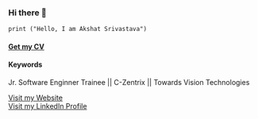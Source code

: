 ### Hi there 👋 

```
print ("Hello, I am Akshat Srivastava")
```
#### [Get my CV](https://drive.google.com/file/d/1e3h_LpyDoBmLp66hyiRdoH5cwoppIEV2/view?usp=sharing)

#### Keywords
Jr. Software Enginner Trainee || C-Zentrix || Towards Vision Technologies

[Visit my Website](http://akshatsrivastava.pythonanywhere.com/)
<br>
[Visit my LinkedIn Profile](https://www.linkedin.com/in/akshat-srivastava-408048185/)
